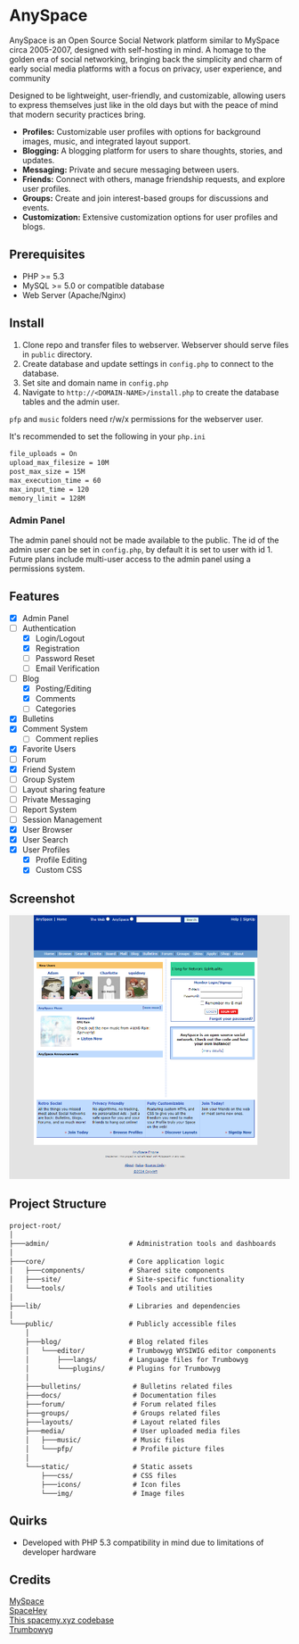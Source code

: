 # AnySpace 
AnySpace is an Open Source Social Network platform similar to MySpace circa 2005-2007, designed with self-hosting in mind. A homage to the golden era of social networking, bringing back the simplicity and charm of early social media platforms with a focus on privacy, user experience, and community 

Designed to be lightweight, user-friendly, and customizable, allowing users to express themselves just like in the old days but with the peace of mind that modern security practices bring.

- **Profiles:** Customizable user profiles with options for background images, music, and integrated layout support.
- **Blogging:** A blogging platform for users to share thoughts, stories, and updates.
- **Messaging:** Private and secure messaging between users.
- **Friends:** Connect with others, manage friendship requests, and explore user profiles.
- **Groups:** Create and join interest-based groups for discussions and events.
- **Customization:** Extensive customization options for user profiles and blogs.

## Prerequisites
- PHP >= 5.3
- MySQL >= 5.0 or compatible database
- Web Server (Apache/Nginx)

## Install

1. Clone repo and transfer files to webserver. Webserver should serve files in `public` directory.
2. Create database and update settings in `config.php` to connect to the database.
3. Set site and domain name in `config.php`
4. Navigate to `http://<DOMAIN-NAME>/install.php` to create the database tables and the admin user.

`pfp` and `music` folders need r/w/x permissions for the webserver user. 

It's recommended to set the following in your `php.ini`

```
file_uploads = On
upload_max_filesize = 10M
post_max_size = 15M
max_execution_time = 60
max_input_time = 120
memory_limit = 128M
```

### Admin Panel
The admin panel should not be made available to the public. The id of the admin user can be set in `config.php`, by
default it is set to user with id 1. Future plans include multi-user access to the admin panel using a permissions
system.  

## Features

- [x] Admin Panel 
- [ ] Authentication
  - [x] Login/Logout
  - [x] Registration
  - [ ] Password Reset
  - [ ] Email Verification
- [ ] Blog
  - [x] Posting/Editing
  - [x] Comments
  - [ ] Categories
- [x] Bulletins
- [x] Comment System
  - [ ] Comment replies
- [x] Favorite Users
- [ ] Forum
- [x] Friend System
- [ ] Group System
- [ ] Layout sharing feature
- [ ] Private Messaging
- [ ] Report System
- [ ] Session Management
- [x] User Browser
- [x] User Search
- [x] User Profiles
  - [x] Profile Editing 
  - [x] Custom CSS 

## Screenshot

![screenshot](public/docs/screenshot.png)

## Project Structure

```
project-root/
│
├───admin/                    # Administration tools and dashboards
│
├───core/                     # Core application logic
│   ├───components/           # Shared site components
│   ├───site/                 # Site-specific functionality
│   └───tools/                # Tools and utilities
│
├───lib/                      # Libraries and dependencies
│
└───public/                   # Publicly accessible files
    │
    ├───blog/                 # Blog related files
    │   └───editor/           # Trumbowyg WYSIWIG editor components
    │       ├───langs/        # Language files for Trumbowyg
    │       └───plugins/      # Plugins for Trumbowyg 
    │
    ├───bulletins/             # Bulletins related files
    ├───docs/                  # Documentation files
    ├───forum/                 # Forum related files
    ├───groups/                # Groups related files
    ├───layouts/               # Layout related files
    ├───media/                 # User uploaded media files
    │   ├───music/             # Music files
    │   └───pfp/               # Profile picture files
    │
    └───static/                # Static assets
        ├───css/               # CSS files
        ├───icons/             # Icon files
        └───img/               # Image files

```

## Quirks
- Developed with PHP 5.3 compatibility in mind due to limitations of developer hardware

## Credits

[MySpace](myspace.com) <br>
[SpaceHey](spacehey.com) <br>
[This spacemy.xyz codebase](https://github.com/Ahe4d/spacemy.xyz) <br>
[Trumbowyg](https://github.com/Alex-D/Trumbowyg) 